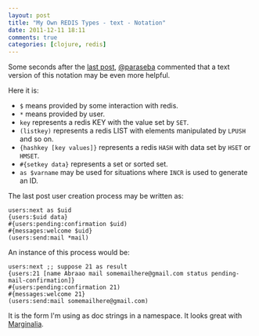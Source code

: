 ```yaml
---
layout: post
title: "My Own REDIS Types - text - Notation"
date: 2011-12-11 18:11
comments: true
categories: [clojure, redis]
---
```

Some seconds after the [last post](http://paulosuzart.github.com/blog/2011/12/11/my-own-redis-types-notation/), [@paraseba](http://twitter.com/paraseba) commented that a text version of this notation may be even more helpful.

Here it is:

* `$` means provided by some interaction with redis.
* `*` means provided by user.
* `key` represents a redis KEY with the value set by `SET`.
* `(listkey)` represents a redis LIST with elements manipulated by `LPUSH` and so on.
* `{hashkey [key values]}` represents a redis `HASH` with data set by `HSET` or `HMSET`.
* `#{setkey data}` represents a set or sorted set.
* `as $varname` may be used for situations where `INCR` is used to generate an ID.

The last post user creation process may be written as:

	users:next as $uid
	{users:$uid data}
	#{users:pending:confirmation $uid)
	#{messages:welcome $uid}
	(users:send:mail *mail)

An instance of this process would be:

    users:next ;; suppose 21 as result
    {users:21 [name Abraao mail somemailhere@gmail.com status pending-mail-confirmation]}
    #{users:pending:confirmation 21)
    #{messages:welcome 21}
    (users:send:mail somemailhere@gmail.com)

It is the form I'm using as doc strings in a namespace. It looks great with [Marginalia](http://www.fogus.me/fun/marginalia/).

